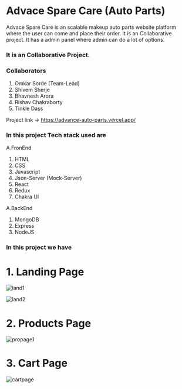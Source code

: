 # Advace Spare Care (Auto Parts)
Advace Spare Care is an scalable makeup auto parts website platform where the user can come and place their order. It is an Collaborative project. It has a admin panel where admin can do a lot of options.


### It is an Collaborative Project.
### Collaborators
1. Omkar Sorde (Team-Lead)
2. Shivem Sherje
3. Bhavnesh Arora
4. Rishav Chakraborty
5. Tinkle Dass


Project link -> https://advance-auto-parts.vercel.app/

### In this project Tech stack used are

A.FronEnd

1. HTML
2. CSS
3. Javascript
4. Json-Server (Mock-Server)
5. React
6. Redux
8. Chakra UI


A.BackEnd

1. MongoDB
2. Express
3. NodeJS


### In this project we have

# 1. Landing Page

![land1](https://user-images.githubusercontent.com/108116297/221490829-713675c9-ce32-428b-b11d-2cbf7b95a8af.png)

![land2](https://user-images.githubusercontent.com/108116297/221491019-67515db5-ad35-4b1f-9ae6-e12c2c58c51b.png)



# 2. Products Page

![propage1](https://user-images.githubusercontent.com/108116297/221491439-cb866c86-216a-419a-8622-846f7b2b130c.png)

# 3. Cart Page

![cartpage](https://user-images.githubusercontent.com/108116297/221491900-5ca117af-5ac0-42f0-9f09-34a4e090e981.png)


